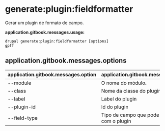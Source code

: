 # generate:plugin:fieldformatter
Gerar um plugin de formato de campo.

**application.gitbook.messages.usage:**
```
drupal generate:plugin:fieldformatter [options]
gpff
```

## application.gitbook.messages.options
application.gitbook.messages.option | application.gitbook.messages.details
-------|-------------
--module | O nome do módulo.
--class | Nome da classe do plugin
--label | Label do plugin
--plugin-id | Id do plugin
--field-type | Tipo de campo que pode ser usado com o plugin
